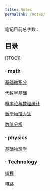 ```yaml
---
title: Notes
permalink: /notes/
---
```


笔记目前总字数：<WordCount type="circuit, integral, algebra, physics, CS, statistics , complex, numerical" />

## 目录

[[TOC]]

### · math

[基础微积分](/notes/integral/)

[代数学基础](/notes/algebra/)

[概率论与数理统计](/notes/statatics/)

[数学物理方法](/notes/complex/)

[数值分析](/notes/numerical/)

### · physics

[基础物理学](/notes/physics/)

### · Technology

[编程](/notes/CS/)

[电路](/notes/circuit/)
